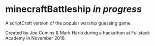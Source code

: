 # minecraftBattleship   ***in progress***

A scriptCraft version of the popular warship guessing game. 

Created by Joe Cumins & Mark Hario during a hackathon at Fullstack Academy in November 2016. 
